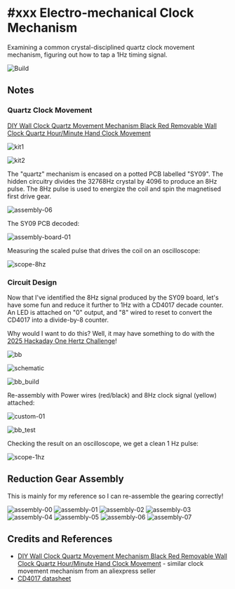 # #xxx Electro-mechanical Clock Mechanism

Examining a common crystal-disciplined quartz clock movement mechanism, figuring out how to tap a 1Hz timing signal.

![Build](./assets/ElectroMechanicalClockMechanism_build.jpg?raw=true)

## Notes

### Quartz Clock Movement

[DIY Wall Clock Quartz Movement Mechanism Black Red Removable Wall Clock Quartz Hour/Minute Hand Clock Movement](https://www.aliexpress.com/item/32687248673.html)

![kit1](./assets/kit1.jpg)

![kit2](./assets/kit2.jpg)

The "quartz" mechanism is encased on a potted PCB labelled "SY09".
The hidden circuitry divides the 32768Hz crystal by 4096 to produce an 8Hz pulse. The 8Hz pulse is used to energize the coil and spin the magnetised first drive gear.

![assembly-06](./assets/assembly-06.jpg)

The SY09 PCB decoded:

![assembly-board-01](./assets/assembly-board-01.jpg)

Measuring the scaled pulse that drives the coil on an oscilloscope:

![scope-8hz](./assets/scope-8hz.gif)

### Circuit Design

Now that I've identified the 8Hz signal produced by the SY09 board, let's have some fun and reduce it further to 1Hz with a CD4017 decade counter. An LED is attached on "0" output, and "8" wired to reset to convert the CD4017 into a divide-by-8 counter.

Why would I want to do this? Well, it may have something to do with the [2025 Hackaday One Hertz Challenge](https://hackaday.com/2025/06/26/announcing-the-2025-hackaday-one-hertz-challenge/)!

![bb](./assets/ElectroMechanicalClockMechanism_bb.jpg?raw=true)

![schematic](./assets/ElectroMechanicalClockMechanism_schematic.jpg?raw=true)

![bb_build](./assets/ElectroMechanicalClockMechanism_bb_build.jpg?raw=true)

Re-assembly with Power wires (red/black) and 8Hz clock signal (yellow) attached:

![custom-01](./assets/custom-01.jpg)

![bb_test](./assets/ElectroMechanicalClockMechanism_bb_test.jpg?raw=true)

Checking the result on an oscilloscope, we get a clean 1 Hz pulse:

![scope-1hz](./assets/scope-1hz.gif)

## Reduction Gear Assembly

This is mainly for my reference so I can re-assemble the gearing correctly!

![assembly-00](./assets/assembly-00.jpg)
![assembly-01](./assets/assembly-01.jpg)
![assembly-02](./assets/assembly-02.jpg)
![assembly-03](./assets/assembly-03.jpg)
![assembly-04](./assets/assembly-04.jpg)
![assembly-05](./assets/assembly-05.jpg)
![assembly-06](./assets/assembly-06.jpg)
![assembly-07](./assets/assembly-07.jpg)

## Credits and References

* [DIY Wall Clock Quartz Movement Mechanism Black Red Removable Wall Clock Quartz Hour/Minute Hand Clock Movement](https://www.aliexpress.com/item/32687248673.html) - similar clock movement mechanism from an aliexpress seller
* [CD4017 datasheet](https://www.futurlec.com/4000Series/CD4017.shtml)
